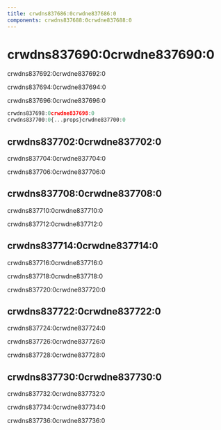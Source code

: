 ```yaml
---
title: crwdns837686:0crwdne837686:0
components: crwdns837688:0crwdne837688:0
---
```

# crwdns837690:0crwdne837690:0

<p class="description">crwdns837692:0crwdne837692:0</p>

crwdns837694:0crwdne837694:0

crwdns837696:0crwdne837696:0

```jsx
crwdns837698:0crwdne837698:0
crwdns837700:0{...props}crwdne837700:0
```

## crwdns837702:0crwdne837702:0

crwdns837704:0crwdne837704:0

crwdns837706:0crwdne837706:0

## crwdns837708:0crwdne837708:0

crwdns837710:0crwdne837710:0

crwdns837712:0crwdne837712:0

## crwdns837714:0crwdne837714:0

crwdns837716:0crwdne837716:0

crwdns837718:0crwdne837718:0

crwdns837720:0crwdne837720:0

## crwdns837722:0crwdne837722:0

crwdns837724:0crwdne837724:0

crwdns837726:0crwdne837726:0

crwdns837728:0crwdne837728:0

## crwdns837730:0crwdne837730:0

crwdns837732:0crwdne837732:0

crwdns837734:0crwdne837734:0

crwdns837736:0crwdne837736:0